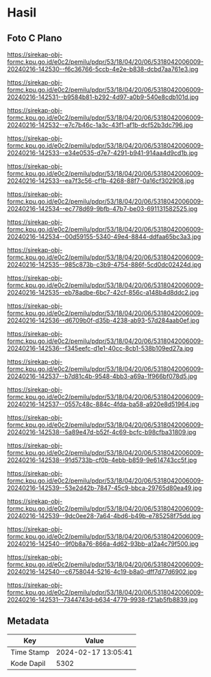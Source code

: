 # Hasil

## Foto C Plano

https://sirekap-obj-formc.kpu.go.id/e0c2/pemilu/pdpr/53/18/04/20/06/5318042006009-20240216-142530--f6c36766-5ccb-4e2e-b838-dcbd7aa761e3.jpg

https://sirekap-obj-formc.kpu.go.id/e0c2/pemilu/pdpr/53/18/04/20/06/5318042006009-20240216-142531--b9584b81-b292-4d97-a0b9-540e8cdb101d.jpg

https://sirekap-obj-formc.kpu.go.id/e0c2/pemilu/pdpr/53/18/04/20/06/5318042006009-20240216-142532--e7c7b46c-1a3c-43f1-af1b-dcf52b3dc796.jpg

https://sirekap-obj-formc.kpu.go.id/e0c2/pemilu/pdpr/53/18/04/20/06/5318042006009-20240216-142533--e34e0535-d7e7-4291-b941-914aa4d9cd1b.jpg

https://sirekap-obj-formc.kpu.go.id/e0c2/pemilu/pdpr/53/18/04/20/06/5318042006009-20240216-142533--ea7f3c56-cf1b-4268-88f7-0a16cf302908.jpg

https://sirekap-obj-formc.kpu.go.id/e0c2/pemilu/pdpr/53/18/04/20/06/5318042006009-20240216-142534--ec778d69-9bfb-47b7-be03-691131582525.jpg

https://sirekap-obj-formc.kpu.go.id/e0c2/pemilu/pdpr/53/18/04/20/06/5318042006009-20240216-142534--00d59155-5340-49e4-8844-ddfaa65bc3a3.jpg

https://sirekap-obj-formc.kpu.go.id/e0c2/pemilu/pdpr/53/18/04/20/06/5318042006009-20240216-142535--985c873b-c3b9-4754-886f-5cd0dc02424d.jpg

https://sirekap-obj-formc.kpu.go.id/e0c2/pemilu/pdpr/53/18/04/20/06/5318042006009-20240216-142535--eb78adbe-6bc7-42cf-856c-a148b4d8ddc2.jpg

https://sirekap-obj-formc.kpu.go.id/e0c2/pemilu/pdpr/53/18/04/20/06/5318042006009-20240216-142536--d6709b0f-d35b-4238-ab93-57d284aab0ef.jpg

https://sirekap-obj-formc.kpu.go.id/e0c2/pemilu/pdpr/53/18/04/20/06/5318042006009-20240216-142536--f345eefc-d1e1-40cc-8cb1-538b109ed27a.jpg

https://sirekap-obj-formc.kpu.go.id/e0c2/pemilu/pdpr/53/18/04/20/06/5318042006009-20240216-142537--b7d81c4b-9548-4bb3-a69a-1f966bf078d5.jpg

https://sirekap-obj-formc.kpu.go.id/e0c2/pemilu/pdpr/53/18/04/20/06/5318042006009-20240216-142537--0557c48c-884c-4fda-ba58-a920e8d51964.jpg

https://sirekap-obj-formc.kpu.go.id/e0c2/pemilu/pdpr/53/18/04/20/06/5318042006009-20240216-142538--5a89e47d-b52f-4c69-bcfc-b98cfba31809.jpg

https://sirekap-obj-formc.kpu.go.id/e0c2/pemilu/pdpr/53/18/04/20/06/5318042006009-20240216-142538--91d5733b-cf0b-4ebb-b859-9e614743cc5f.jpg

https://sirekap-obj-formc.kpu.go.id/e0c2/pemilu/pdpr/53/18/04/20/06/5318042006009-20240216-142539--53e2d42b-7847-45c9-bbca-29765d80ea49.jpg

https://sirekap-obj-formc.kpu.go.id/e0c2/pemilu/pdpr/53/18/04/20/06/5318042006009-20240216-142539--9dc0ee28-7a64-4bd6-b49b-e785258f75dd.jpg

https://sirekap-obj-formc.kpu.go.id/e0c2/pemilu/pdpr/53/18/04/20/06/5318042006009-20240216-142540--9f0b8a76-866a-4d62-93bb-a12a4c79f500.jpg

https://sirekap-obj-formc.kpu.go.id/e0c2/pemilu/pdpr/53/18/04/20/06/5318042006009-20240216-142540--c6758044-5216-4c19-b8a0-dff7d77d6902.jpg

https://sirekap-obj-formc.kpu.go.id/e0c2/pemilu/pdpr/53/18/04/20/06/5318042006009-20240216-142531--7344743d-b634-4779-9938-f21ab5fb8839.jpg


## Metadata

| Key        | Value               |
| ---------- | ------------------- |
| Time Stamp | 2024-02-17 13:05:41 |
| Kode Dapil | 5302                |



